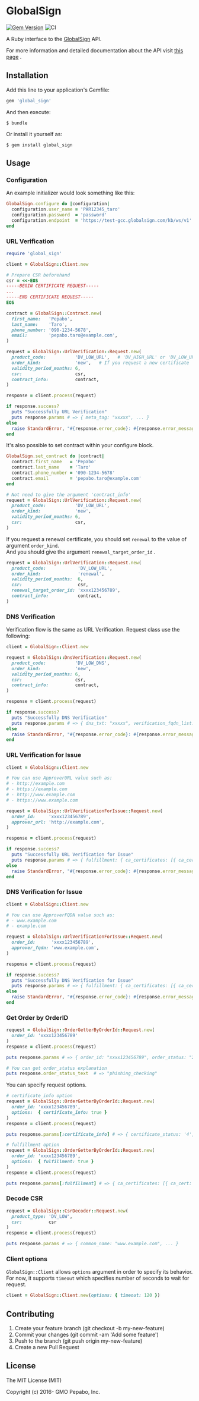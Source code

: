 # GlobalSign

[![Gem Version](https://badge.fury.io/rb/global_sign.svg)](https://badge.fury.io/rb/global_sign)
![CI](https://github.com/pepabo/global_sign/workflows/CI/badge.svg?branch=master)

A Ruby interface to the [GlobalSign](https://www.globalsign.com/) API.

For more information and detailed documentation about the API visit [this page](https://www.globalsign.com/en/resources/apis/api-documentation/) .

## Installation

Add this line to your application's Gemfile:

```ruby
gem 'global_sign'
```

And then execute:

```
$ bundle
```

Or install it yourself as:

```
$ gem install global_sign
```

## Usage

### Configuration

An example initializer would look something like this:

```ruby
GlobalSign.configure do |configuration|
  configuration.user_name = 'PAR12345_taro'
  configuration.password  = 'password'
  configuration.endpoint  = 'https://test-gcc.globalsign.com/kb/ws/v1'
end
```

### URL Verification

```ruby
require 'global_sign'

client = GlobalSign::Client.new

# Prepare CSR beforehand
csr = <<-EOS
-----BEGIN CERTIFICATE REQUEST-----
...
-----END CERTIFICATE REQUEST-----
EOS

contract = GlobalSign::Contract.new(
  first_name:   'Pepabo',
  last_name:    'Taro',
  phone_number: '090-1234-5678',
  email:        'pepabo.taro@example.com',
)

request = GlobalSign::UrlVerification::Request.new(
  product_code:           'DV_LOW_URL',   # 'DV_HIGH_URL' or 'DV_LOW_URL'
  order_kind:             'new',   # If you request a new certificate
  validity_period_months: 6,
  csr:                    csr,
  contract_info:          contract,
)

response = client.process(request)

if response.success?
  puts "Successfully URL Verification"
  puts response.params # => { meta_tag: "xxxxx", ... }
else
  raise StandardError, "#{response.error_code}: #{response.error_message}"
end
```

It's also possible to set contract within your configure block.

```ruby
GlobalSign.set_contract do |contract|
  contract.first_name   = 'Pepabo'
  contract.last_name    = 'Taro'
  contract.phone_number = '090-1234-5678'
  contract.email        = 'pepabo.taro@example.com'
end

# Not need to give the argument 'contract_info'
request = GlobalSign::UrlVerification::Request.new(
  product_code:           'DV_LOW_URL',
  order_kind:             'new',
  validity_period_months: 6,
  csr:                    csr,
)
```

If you request a renewal certificate, you should set `renewal` to the value of argument `order_kind`.  
And you should give the argument `renewal_target_order_id` .

```ruby
request = GlobalSign::UrlVerification::Request.new(
  product_code:            'DV_LOW_URL',
  order_kind:              'renewal',
  validity_period_months:  6,
  csr:                     csr,
  renewal_target_order_id: 'xxxx123456789',
  contract_info:           contract,
)
```

### DNS Verification

Verification flow is the same as URL Verification. Request class use the following:

```ruby
client = GlobalSign::Client.new

request = GlobalSign::DnsVerification::Request.new(
  product_code:           'DV_LOW_DNS',
  order_kind:             'new',
  validity_period_months: 6,
  csr:                    csr,
  contract_info:          contract,
)

response = client.process(request)

if response.success?
  puts "Successfully DNS Verification"
  puts response.params # => { dns_txt: "xxxxx", verification_fqdn_list: ['example.com', 'www.example.com'], ... }
else
  raise StandardError, "#{response.error_code}: #{response.error_message}"
end
```

### URL Verification for Issue

```ruby
client = GlobalSign::Client.new

# You can use ApproverURL value such as:
# - http://example.com
# - https://example.com
# - http://www.example.com
# - https://www.example.com

request = GlobalSign::UrlVerificationForIssue::Request.new(
  order_id:     'xxxx123456789',
  approver_url: 'http://example.com',
)

response = client.process(request)

if response.success?
  puts "Successfully URL Verification for Issue"
  puts response.params # => { fulfillment: { ca_certificates: [{ ca_cert: "xxxxx" }, ...]}, ... }
else
  raise StandardError, "#{response.error_code}: #{response.error_message}"
end
```

### DNS Verification for Issue

```ruby
client = GlobalSign::Client.new

# You can use ApproverFQDN value such as:
# - www.example.com
# - example.com

request = GlobalSign::UrlVerificationForIssue::Request.new(
  order_id:      'xxxx123456789',
  approver_fqdn: 'www.example.com',
)

response = client.process(request)

if response.success?
  puts "Successfully DNS Verification for Issue"
  puts response.params # => { fulfillment: { ca_certificates: [{ ca_cert: "xxxxx" }, ...]}, ... }
else
  raise StandardError, "#{response.error_code}: #{response.error_message}"
end
```

### Get Order by OrderID

```ruby
request = GlobalSign::OrderGetterByOrderId::Request.new(
  order_id: 'xxxx123456789'
)
response = client.process(request)

puts response.params # => { order_id: "xxxx123456789", order_status: "2", ... }

# You can get order_status explanation
puts response.order_status_text  # => "phishing_checking"
```

You can specify request options.

```ruby
# certificate_info option
request = GlobalSign::OrderGetterByOrderId::Request.new(
  order_id: 'xxxx123456789',
  options:  { certificate_info: true }
)
response = client.process(request)

puts response.params[:certificate_info] # => { certificate_status: '4', start_date: '2016-10-06T14:53:23.000+09:00', ... }

# fulfillment option
request = GlobalSign::OrderGetterByOrderId::Request.new(
  order_id: 'xxxx123456789',
  options:  { fulfillment: true }
)
response = client.process(request)

puts response.params[:fulfillment] # => { ca_certificates: [{ ca_cert: "xxxxx" }, ...]}
```

### Decode CSR

```ruby
request = GlobalSign::CsrDecoder::Request.new(
  product_type: 'DV_LOW',
  csr:          csr
)
response = client.process(request)

puts response.params # => { common_name: "www.example.com", ... }
```

### Client options

`GlobalSign::Client` allows `options` argument in order to specify its behavior.  
For now, it supports `timeout` which specifies number of seconds to wait for request.

```ruby
client = GlobalSign::Client.new(options: { timeout: 120 })
```

## Contributing

1. Create your feature branch (git checkout -b my-new-feature)
2. Commit your changes (git commit -am 'Add some feature')
3. Push to the branch (git push origin my-new-feature)
4. Create a new Pull Request

## License

The MIT License (MIT)

Copyright (c) 2016- GMO Pepabo, Inc.
